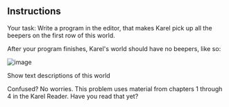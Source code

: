 ## Instructions

Your task: Write a program in the editor, that makes Karel pick up all the beepers on the first row of this world.



After your program finishes, Karel's world should have no beepers, like so:

![image](https://user-images.githubusercontent.com/51156057/229240869-2762ae68-1bce-45b5-a80d-c4d604b870ed.png)


Show text descriptions of this world


Confused? No worries. This problem uses material from chapters 1 through 4 in the Karel Reader. Have you read that yet?


